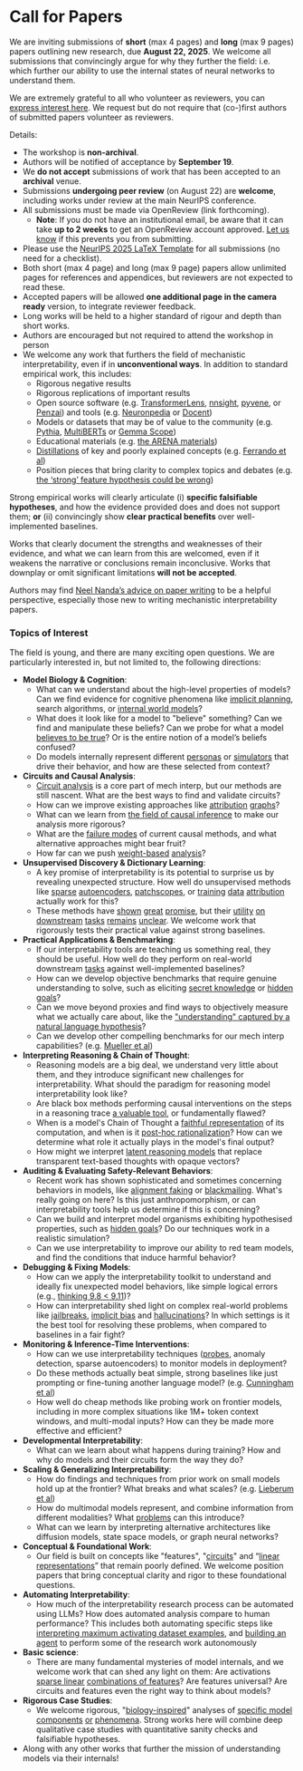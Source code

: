 # Call for Papers
We are inviting submissions of **short** (max 4 pages) and **long** (max 9 pages) papers outlining new research, due **August 22, 2025**. We welcome all submissions that convincingly argue for why they further the field: i.e. which further our ability to use the internal states of neural networks to understand them. 

We are extremely grateful to all who volunteer as reviewers, you can [express interest here](https://www.google.com/url?q=https://docs.google.com/forms/d/e/1FAIpQLSdiw1SJllzoTz_nqzDTzTOGb9DV3W_truQyh-WvYj_QGIi7Mg/viewform?usp%3Ddialog&sa=D&source=editors&ust=1752464843389989&usg=AOvVaw2_MRcU3ChOwBQKgPOareBz). We request but do not require that (co-)first authors of submitted papers volunteer as reviewers. 

Details: 
* The workshop is **non-archival**.
* Authors will be notified of acceptance by **September 19**.
* We **do not accept** submissions of work that has been accepted to an **archival** venue.
* Submissions **undergoing peer review** (on August 22) are **welcome**, including works under review at the main NeurIPS conference.
* All submissions must be made via OpenReview (link forthcoming).
  * **Note**: If you do not have an institutional email, be aware that it can take **up to 2 weeks** to get an OpenReview account approved. [Let us know](mailto:neurips2025@mechinterpworkshop.com) if this prevents you from submitting.
* Please use the [NeurIPS 2025 LaTeX Template](https://www.google.com/url?q=https://media.neurips.cc/Conferences/NeurIPS2025/Styles.zip&sa=D&source=editors&ust=1752464843391824&usg=AOvVaw3xFAcjI9T7cLCtbyVHZ35d) for all submissions (no need for a checklist).
* Both short (max 4 page) and long (max 9 page) papers allow unlimited pages for references and appendices, but reviewers are not expected to read these.
* Accepted papers will be allowed **one additional page in the camera ready** version, to integrate reviewer feedback.
* Long works will be held to a higher standard of rigour and depth than short works.
* Authors are encouraged but not required to attend the workshop in person
* We welcome any work that furthers the field of mechanistic interpretability, even if in **unconventional ways**. In addition to standard empirical work, this includes:
  * Rigorous negative results
  * Rigorous replications of important results
  * Open source software (e.g. [TransformerLens](https://www.google.com/url?q=https://github.com/neelnanda-io/TransformerLens&sa=D&source=editors&ust=1752464843392816&usg=AOvVaw3VnaMUzJeq6gU7sEi3Fwpi), [nnsight](https://www.google.com/url?q=https://github.com/ndif-team/nnsight&sa=D&source=editors&ust=1752464843392891&usg=AOvVaw3blBNY0g_2q6PnpcmYBBwC), [pyvene](https://www.google.com/url?q=https://github.com/stanfordnlp/pyvene/tree/main/pyvene/models/mlp&sa=D&source=editors&ust=1752464843392984&usg=AOvVaw3E-N7HgIRsb4jCNgtGgb3u), or [Penzai](https://www.google.com/url?q=https://github.com/google-deepmind/penzai&sa=D&source=editors&ust=1752464843393080&usg=AOvVaw3mijgqbmHtMjNB5IEAzyVK)) and tools (e.g. [Neuronpedia](https://www.google.com/url?q=http://neuronpedia.org&sa=D&source=editors&ust=1752464843393157&usg=AOvVaw0Unwn75vKKKjtr6daS26RL) or [Docent](https://www.google.com/url?q=https://transluce.org/introducing-docent&sa=D&source=editors&ust=1752464843393242&usg=AOvVaw0ppS7GTqLBiKI_l7g_2A4k))
  * Models or datasets that may be of value to the community (e.g. [Pythia](https://www.google.com/url?q=https://arxiv.org/abs/2304.01373&sa=D&source=editors&ust=1752464843393397&usg=AOvVaw062k6kqlGqHM3Jn96jMFht), [MultiBERTs](https://www.google.com/url?q=https://arxiv.org/abs/2106.16163&sa=D&source=editors&ust=1752464843393459&usg=AOvVaw1EK7uwKBs2drB-J0JP1LL_) or [Gemma Scope](https://www.google.com/url?q=https://arxiv.org/abs/2408.05147&sa=D&source=editors&ust=1752464843393518&usg=AOvVaw3nsm7kSyDCnisOuZ-9Uu_M))
  * Educational materials (e.g. [the ARENA materials](https://www.google.com/url?q=https://arena3-chapter1-transformer-interp.streamlit.app/&sa=D&source=editors&ust=1752464843393649&usg=AOvVaw0DfmGZNzjlQPpqw6fK_tkw))
  * [Distillations](https://www.google.com/url?q=https://distill.pub/2017/research-debt/&sa=D&source=editors&ust=1752464843393734&usg=AOvVaw1kCzjId_9jWZZtvp1-kCW4) of key and poorly explained concepts (e.g. [Ferrando et al](https://www.google.com/url?q=https://arxiv.org/abs/2405.00208&sa=D&source=editors&ust=1752464843393862&usg=AOvVaw0hcJ7KoLqml0HBCGPnVeMF))
  * Position pieces that bring clarity to complex topics and debates (e.g. [the ‘strong’ feature hypothesis could be wrong](https://www.google.com/url?q=https://www.alignmentforum.org/posts/tojtPCCRpKLSHBdpn/the-strong-feature-hypothesis-could-be-wrong&sa=D&source=editors&ust=1752464843394074&usg=AOvVaw0VcN25Hm-Aykpk1VW0e8dQ))

Strong empirical works will clearly articulate (i) **specific falsifiable hypotheses**, and how the evidence provided does and does not support them; **or** (ii) convincingly show **clear practical benefits** over well-implemented baselines. 

Works that clearly document the strengths and weaknesses of their evidence, and what we can learn from this are welcomed, even if it weakens the narrative or conclusions remain inconclusive. Works that downplay or omit significant limitations **will not be accepted**. 

Authors may find [Neel Nanda’s advice on paper writing](https://www.google.com/url?q=https://www.alignmentforum.org/posts/eJGptPbbFPZGLpjsp/highly-opinionated-advice-on-how-to-write-ml-papers&sa=D&source=editors&ust=1752464843395070&usg=AOvVaw0Sp72FqDI-SF7P-d7ZwwNu) to be a helpful perspective, especially those new to writing mechanistic interpretability papers. 
### Topics of Interest
The field is young, and there are many exciting open questions. We are particularly interested in, but not limited to, the following directions: 
* **Model Biology & Cognition**:
  * What can we understand about the high-level properties of models? Can we find evidence for cognitive phenomena like [implicit planning](https://www.google.com/url?q=https://transformer-circuits.pub/2025/attribution-graphs/biology.html%23dives-poems&sa=D&source=editors&ust=1752464843395699&usg=AOvVaw1cLzPUdVs2hNcOtsTMkjIj), search algorithms, or [internal world models](https://www.google.com/url?q=https://arxiv.org/abs/2210.13382&sa=D&source=editors&ust=1752464843395894&usg=AOvVaw3fR2rZp3yPvDeYPjrlNUnS)?
  * What does it look like for a model to "believe" something? Can we find and manipulate these beliefs? Can we probe for what a model [believes to be true](https://www.google.com/url?q=https://arxiv.org/abs/2310.06824&sa=D&source=editors&ust=1752464843396119&usg=AOvVaw2uRRxJbk3or6hZ3R61gb_L)? Or is the entire notion of a model’s beliefs confused?
  * Do models internally represent different [personas](https://www.google.com/url?q=https://arxiv.org/abs/2406.12094&sa=D&source=editors&ust=1752464843396292&usg=AOvVaw0MNrw_S7U13nvICE1WuEY0) or [simulators](https://www.google.com/url?q=https://www.nature.com/articles/s41586-023-06647-8&sa=D&source=editors&ust=1752464843396367&usg=AOvVaw2OvMfda-q3w-7ktiaPiMa4) that drive their behavior, and how are these selected from context?
* **Circuits and Causal Analysis**:
  * [Circuit analysis](https://www.google.com/url?q=https://distill.pub/2020/circuits/zoom-in/&sa=D&source=editors&ust=1752464843396632&usg=AOvVaw0FkgBOp_YsOGWmDuPztjsz) is a core part of mech interp, but our methods are still nascent. What are the best ways to find and validate circuits?
  * How can we improve existing approaches like [attribution](https://www.google.com/url?q=https://arxiv.org/abs/2406.11944&sa=D&source=editors&ust=1752464843396878&usg=AOvVaw1WDSGiTdGTVOdGESpfd8HT) [graphs](https://www.google.com/url?q=https://transformer-circuits.pub/2025/attribution-graphs/methods.html&sa=D&source=editors&ust=1752464843396967&usg=AOvVaw1t63nXZlDOiQplWtlri2oU)?
  * What can we learn from [the field of causal inference](https://www.google.com/url?q=https://arxiv.org/abs/2407.04690&sa=D&source=editors&ust=1752464843397108&usg=AOvVaw3tXbbcRDwZUsF4tSa0vWE1) to make our analysis more rigorous?
  * What are the [failure modes](https://www.google.com/url?q=https://arxiv.org/abs/2307.15771&sa=D&source=editors&ust=1752464843397247&usg=AOvVaw1DR15EHsbEHyi2IbCULJYR) of current causal methods, and what alternative approaches might bear fruit?
  * How far can we push [weight-based](https://www.google.com/url?q=https://arxiv.org/abs/2301.05217&sa=D&source=editors&ust=1752464843397440&usg=AOvVaw2JemG0Yy_XWR1sYTmwp-3M) [analysis](https://www.google.com/url?q=https://arxiv.org/abs/2410.08417&sa=D&source=editors&ust=1752464843397499&usg=AOvVaw0Hpjhcwm4yyTfErEbln5Gs)?
* **Unsupervised Discovery & Dictionary Learning**:
  * A key promise of interpretability is its potential to surprise us by revealing unexpected structure. How well do unsupervised methods like [sparse](https://www.google.com/url?q=https://arxiv.org/abs/2103.15949&sa=D&source=editors&ust=1752464843397842&usg=AOvVaw3Xe1BKGGVH8cUxmwxAdFog) [autoencoders](https://www.google.com/url?q=https://transformer-circuits.pub/2023/monosemantic-features&sa=D&source=editors&ust=1752464843397924&usg=AOvVaw3pIE4hJEy9oCltHOhIs-y-), [patch](https://www.google.com/url?q=https://arxiv.org/abs/2401.06102&sa=D&source=editors&ust=1752464843397984&usg=AOvVaw1BycmC6QAo92c_UlO9f5oi)[scopes](https://www.google.com/url?q=https://arxiv.org/abs/2403.10949v2&sa=D&source=editors&ust=1752464843398033&usg=AOvVaw0eYP__7Hmo2ZLlguMmjYh6), or [training](https://www.google.com/url?q=https://proceedings.mlr.press/v70/koh17a?ref%3Dhttps://githubhelp.com&sa=D&source=editors&ust=1752464843398116&usg=AOvVaw3utVvmM7OXAz27bzo82D3_) [data](https://www.google.com/url?q=https://arxiv.org/abs/2308.03296&sa=D&source=editors&ust=1752464843398177&usg=AOvVaw1bUa-_dKsM_aGPYS3LIULT) [attribution](https://www.google.com/url?q=https://arxiv.org/abs/2205.11482&sa=D&source=editors&ust=1752464843398238&usg=AOvVaw1kFqfX32rugL96OKjFu7Iq) actually work for this?
  * These methods have [shown](https://www.google.com/url?q=https://transformer-circuits.pub/2024/scaling-monosemanticity/index.html&sa=D&source=editors&ust=1752464843398437&usg=AOvVaw1boH8T8-OYOmBgrEMo9kQF) [great](https://www.google.com/url?q=https://transformer-circuits.pub/2025/attribution-graphs/biology.html&sa=D&source=editors&ust=1752464843398534&usg=AOvVaw1smiAeG3UYa_aO2EXDBeAe) [promise](https://www.google.com/url?q=https://arxiv.org/abs/2503.10965&sa=D&source=editors&ust=1752464843398595&usg=AOvVaw2yEQtum7o5l8z7G2NrXAWC), but their [utility](https://www.google.com/url?q=https://arxiv.org/abs/2502.16681&sa=D&source=editors&ust=1752464843398659&usg=AOvVaw1F8tgmwrI7FhDbosWnoDcG) [on](https://www.google.com/url?q=https://www.tilderesearch.com/blog/sieve&sa=D&source=editors&ust=1752464843398721&usg=AOvVaw0DU4_QpXAka_h7ObxmmfRs) [downstream](https://www.google.com/url?q=https://arxiv.org/abs/2501.17148&sa=D&source=editors&ust=1752464843398780&usg=AOvVaw3XG0LgJfC3b1MUs2_UVYD6) [tasks](https://www.google.com/url?q=https://transformer-circuits.pub/2024/features-as-classifiers/index.html&sa=D&source=editors&ust=1752464843398869&usg=AOvVaw1emzVsj2QfmqAYticDb7mT) [remains](https://www.google.com/url?q=https://arxiv.org/abs/2502.04382&sa=D&source=editors&ust=1752464843398929&usg=AOvVaw0GPn8VSb9y3IjdMKbAVWZc) [unclear](https://www.google.com/url?q=https://www.alignmentforum.org/posts/4uXCAJNuPKtKBsi28/negative-results-for-saes-on-downstream-tasks&sa=D&source=editors&ust=1752464843399031&usg=AOvVaw2llJJij74WbbWrt5Q0eyZr). We welcome work that rigorously tests their practical value against strong baselines.
* **Practical Applications & Benchmarking**:
  * If our interpretability tools are teaching us something real, they should be useful. How well do they perform on real-world downstream [tasks](https://www.google.com/url?q=https://www.lesswrong.com/posts/wGRnzCFcowRCrpX4Y/downstream-applications-as-validation-of-interpretability&sa=D&source=editors&ust=1752464843399502&usg=AOvVaw06HUEua2EH9To0IC3rOpd9) against well-implemented baselines?
  * How can we develop objective benchmarks that require genuine understanding to solve, such as eliciting [secret knowledge](https://www.google.com/url?q=https://arxiv.org/abs/2505.14352&sa=D&source=editors&ust=1752464843399728&usg=AOvVaw17-1b-j0ydyabUfPzNfqkN) or [hidden goals](https://www.google.com/url?q=https://arxiv.org/abs/2503.10965&sa=D&source=editors&ust=1752464843399795&usg=AOvVaw3fRDQsURCz8M1fPzegCici)?
  * Can we move beyond proxies and find ways to objectively measure what we actually care about, like the ["understanding" captured by a natural language hypothesis](https://www.google.com/url?q=https://arxiv.org/abs/2502.04382&sa=D&source=editors&ust=1752464843400010&usg=AOvVaw1TqR3H3gfKyfGCtIQ80Mq9)?
  * Can we develop other compelling benchmarks for our mech interp capabilities? (e.g. [Mueller et al](https://www.google.com/url?q=https://arxiv.org/abs/2504.13151&sa=D&source=editors&ust=1752464843400196&usg=AOvVaw0o7wCaV3C-x2MgoyFKOBTe))
* **Interpreting Reasoning & Chain of Thought**:
  * Reasoning models are a big deal, we understand very little about them, and they introduce significant new challenges for interpretability. What should the paradigm for reasoning model interpretability look like?
  * Are black box methods performing causal interventions on the steps in a reasoning trace [a valuable tool](https://www.google.com/url?q=https://arxiv.org/abs/2506.19143&sa=D&source=editors&ust=1752464843400757&usg=AOvVaw3TKICgRUhXLhPebQbz1EY1), or fundamentally flawed?
  * When is a model's Chain of Thought a [faithful representation](https://www.google.com/url?q=https://arxiv.org/abs/2305.04388&sa=D&source=editors&ust=1752464843400952&usg=AOvVaw2ul3UEgotjJd2grTDB7AMn) of its computation, and when is it [post-hoc rationalization](https://www.google.com/url?q=https://arxiv.org/abs/2503.08679&sa=D&source=editors&ust=1752464843401075&usg=AOvVaw2zLJTAEFRGHgg2SXY_4Ggv)? How can we determine what role it actually plays in the model's final output?
  * How might we interpret [latent reasoning models](https://www.google.com/url?q=https://arxiv.org/abs/2412.06769&sa=D&source=editors&ust=1752464843401279&usg=AOvVaw24HNZOzZ4Cn7sP4l5n7Lfy) that replace transparent text-based thoughts with opaque vectors?
* **Auditing & Evaluating Safety-Relevant Behaviors**:
  * Recent work has shown sophisticated and sometimes concerning behaviors in models, like [alignment faking](https://www.google.com/url?q=https://arxiv.org/abs/2412.14093&sa=D&source=editors&ust=1752464843401663&usg=AOvVaw0vjWUE_IxFWdTUy7mBBC3d) or [blackmailing](https://www.google.com/url?q=https://www.anthropic.com/research/agentic-misalignment&sa=D&source=editors&ust=1752464843401749&usg=AOvVaw09taZYQ2FriCw_msVTjFxQ). What's really going on here? Is this just anthropomorphism, or can interpretability tools help us determine if this is concerning?
  * Can we build and interpret model organisms exhibiting hypothesised properties, such as [hidden goals](https://www.google.com/url?q=https://arxiv.org/abs/2503.10965&sa=D&source=editors&ust=1752464843402046&usg=AOvVaw2jTd3n8YTc001KOqlfUE2l)? Do our techniques work in a realistic simulation?
  * Can we use interpretability to improve our ability to red team models, and find the conditions that induce harmful behavior?
* **Debugging & Fixing Models**:
  * How can we apply the interpretability toolkit to understand and ideally fix unexpected model behaviors, like simple logical errors (e.g., [thinking 9.8 < 9.11](https://www.google.com/url?q=https://transluce.org/observability-interface&sa=D&source=editors&ust=1752464843402516&usg=AOvVaw3SEXyFU83Gd4u2s2urnyd7))?
  * How can interpretability shed light on complex real-world problems like [jailbreaks](https://www.google.com/url?q=https://transformer-circuits.pub/2025/attribution-graphs/biology.html%23dives-jailbreak&sa=D&source=editors&ust=1752464843402697&usg=AOvVaw0IsgVmEuUmSt_0Wzp2SCgx), [implicit bias](https://www.google.com/url?q=https://arxiv.org/abs/2506.10922&sa=D&source=editors&ust=1752464843402790&usg=AOvVaw2ABPrss1pQnZVqL5Uioa1d) and [hallucinations](https://www.google.com/url?q=https://arxiv.org/abs/2411.14257&sa=D&source=editors&ust=1752464843402902&usg=AOvVaw2drCyoeD_VCHQ3QFt9pwwz)? In which settings is it the best tool for resolving these problems, when compared to baselines in a fair fight?
* **Monitoring & Inference-Time Interventions**:
  * How can we use interpretability techniques ([probes](https://www.google.com/url?q=https://arxiv.org/abs/2102.12452&sa=D&source=editors&ust=1752464843403253&usg=AOvVaw28fTxuQj6Q8QxsxPmaGlg5), anomaly detection, sparse autoencoders) to monitor models in deployment?
  * Do these methods actually beat simple, strong baselines like just prompting or fine-tuning another language model? (e.g. [Cunningham et al](https://www.google.com/url?q=https://alignment.anthropic.com/2025/cheap-monitors/&sa=D&source=editors&ust=1752464843403594&usg=AOvVaw0mSjdRhI0TgtCIaTGRgRqu))
  * How well do cheap methods like probing work on frontier models, including in more complex situations like 1M+ token context windows, and multi-modal inputs? How can they be made more effective and efficient?
* **Developmental Interpretability**:
  * What can we learn about what happens during training? How and why do models and their circuits form the way they do?
* **Scaling & Generalizing Interpretability**:
  * How do findings and techniques from prior work on small models hold up at the frontier? What breaks and what scales? (e.g. [Lieberum et al](https://www.google.com/url?q=https://arxiv.org/abs/2307.09458&sa=D&source=editors&ust=1752464843405203&usg=AOvVaw1PzzBPOVTqpAE76KlJIodA))
  * How do multimodal models represent, and combine information from different modalities? What [problems](https://www.google.com/url?q=https://openreview.net/pdf?id%3DVUhRdZp8ke&sa=D&source=editors&ust=1752464843405414&usg=AOvVaw2vpB6grfshItWkYCAxg2KJ) can this introduce?
  * What can we learn by interpreting alternative architectures like diffusion models, state space models, or graph neural networks?
* **Conceptual & Foundational Work**:
  * Our field is built on concepts like "features", "[circuits](https://www.google.com/url?q=https://distill.pub/2020/circuits/zoom-in/&sa=D&source=editors&ust=1752464843405789&usg=AOvVaw2_IO2xabF9Nbqq_yPrcXRt)" and “[linear representations](https://www.google.com/url?q=https://transformer-circuits.pub/2024/july-update/index.html%23linear-representations&sa=D&source=editors&ust=1752464843405895&usg=AOvVaw0Wb41goPQH0Q3AlY2NbfZc)” that remain poorly defined. We welcome position papers that bring conceptual clarity and rigor to these foundational questions.
* **Automating Interpretability**:
  * How much of the interpretability research process can be automated using LLMs? How does automated analysis compare to human performance? This includes both automating specific steps like [interpreting maximum activating dataset examples](https://www.google.com/url?q=https://openaipublic.blob.core.windows.net/neuron-explainer/paper/index.html&sa=D&source=editors&ust=1752464843406813&usg=AOvVaw1BaYWrWdST14OuFP0MaThQ), and [building an agent](https://www.google.com/url?q=https://arxiv.org/abs/2404.14394&sa=D&source=editors&ust=1752464843406990&usg=AOvVaw2fzZmp6QDRIomyvTifAKRL) to perform some of the research work autonomously
* **Basic science**:
  * There are many fundamental mysteries of model internals, and we welcome work that can shed any light on them: Are activations [sparse linear](https://www.google.com/url?q=https://arxiv.org/abs/1601.03764&sa=D&source=editors&ust=1752464843407624&usg=AOvVaw3adzrdvs6twMbcMoWlmECo) [combinations of features](https://www.google.com/url?q=https://transformer-circuits.pub/2022/toy_model/index.html&sa=D&source=editors&ust=1752464843407824&usg=AOvVaw2XBqr66auaIMGdTxPGMa3D)? Are features universal? Are circuits and features even the right way to think about models?
* **Rigorous Case Studies**:
  * We welcome rigorous, "[biology-inspired](https://www.google.com/url?q=https://distill.pub/2020/circuits/curve-circuits/&sa=D&source=editors&ust=1752464843408449&usg=AOvVaw34wO4HbZBGWgBxDQtPHF7v)" analyses of [specific model](https://www.google.com/url?q=https://arxiv.org/abs/2310.04625&sa=D&source=editors&ust=1752464843408618&usg=AOvVaw1HS1YD3nrdKVyncRlZ2w-Q) [components](https://www.google.com/url?q=https://transformer-circuits.pub/2024/scaling-monosemanticity/index.html&sa=D&source=editors&ust=1752464843408760&usg=AOvVaw1nM2JyDRUqhfD1QOz5VewQ) [or](https://www.google.com/url?q=https://arxiv.org/abs/2305.01610&sa=D&source=editors&ust=1752464843408864&usg=AOvVaw3xbaJLCCSWz2doPA3PnaDf) [phenomena](https://www.google.com/url?q=https://arxiv.org/abs/2306.09346&sa=D&source=editors&ust=1752464843408992&usg=AOvVaw1t_F_PfzpHh-da5yV4Q5iK). Strong works here will combine deep qualitative case studies with quantitative sanity checks and falsifiable hypotheses.
* Along with any other works that further the mission of understanding models via their internals!